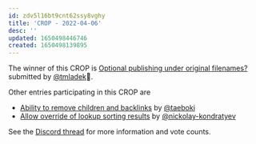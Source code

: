 ```yaml
---
id: zdv5l16bt9cnt62ssy8vghy
title: 'CROP - 2022-04-06'
desc: ''
updated: 1650498446746
created: 1650498139895
---
```


The winner of this CROP is [Optional publishing under original filenames?](https://github.com/dendronhq/dendron/issues/331) submitted by [@tmladek](https://github.com/tmladek)🎉.

Other entries participating in this CROP are

- [Ability to remove children and backlinks](https://github.com/dendronhq/dendron/issues/2000) by [@taeboki](https://github.com/taeboki)
- [Allow override of lookup sorting results](https://github.com/dendronhq/dendron/issues/2504) by [@nickolay-kondratyev](https://github.com/nickolay-kondratyev)

See the [Discord thread](https://discord.com/channels/717965437182410783/739186036495876126/961452441235238953) for more information and vote counts.
